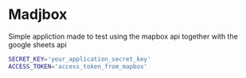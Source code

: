 # Madjbox

Simple appliction made to test using the mapbox api together with the google sheets api

```bash
SECRET_KEY='your_application_secret_key'
ACCESS_TOKEN='access_token_from_mapbox'
```
